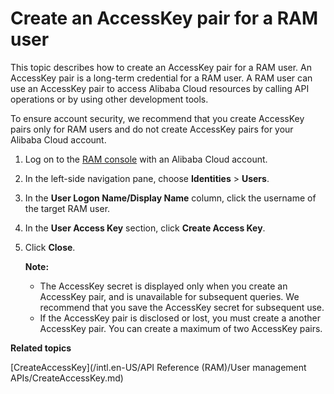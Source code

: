 # Create an AccessKey pair for a RAM user

This topic describes how to create an AccessKey pair for a RAM user. An AccessKey pair is a long-term credential for a RAM user. A RAM user can use an AccessKey pair to access Alibaba Cloud resources by calling API operations or by using other development tools.

To ensure account security, we recommend that you create AccessKey pairs only for RAM users and do not create AccessKey pairs for your Alibaba Cloud account.

1.  Log on to the [RAM console](https://ram.console.aliyun.com/) with an Alibaba Cloud account.

2.  In the left-side navigation pane, choose **Identities** \> **Users**.

3.  In the **User Logon Name/Display Name** column, click the username of the target RAM user.

4.  In the **User Access Key** section, click **Create Access Key**.

5.  Click **Close**.

    **Note:**

    -   The AccessKey secret is displayed only when you create an AccessKey pair, and is unavailable for subsequent queries. We recommend that you save the AccessKey secret for subsequent use.
    -   If the AccessKey pair is disclosed or lost, you must create a another AccessKey pair. You can create a maximum of two AccessKey pairs.

**Related topics**  


[CreateAccessKey](/intl.en-US/API Reference (RAM)/User management APIs/CreateAccessKey.md)

